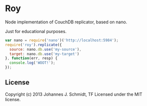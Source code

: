 # Roy

Node implementation of CouchDB replicator, based on nano.

Just for educational purposes.

```javascript
var nano = require('nano')('http://localhost:5984');
require('roy').replicate({
  source: nano.db.use('my-source'),
  target: nano.db.use('my-target')
}, function(err, resp) {
  console.log('WOOT!');
});
```

## License
Copyright (c) 2013 Johannes J. Schmidt, TF
Licensed under the MIT license.
